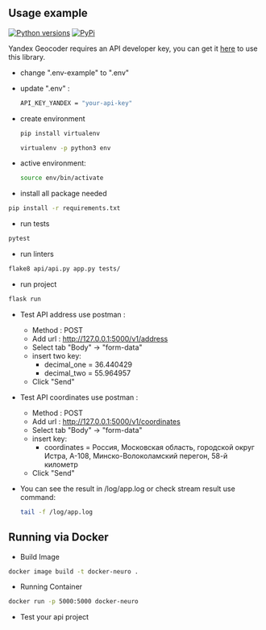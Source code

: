 Usage example
---
[![Python versions](https://img.shields.io/pypi/pyversions/yandex-geocoder.svg)](https://pypi.python.org/pypi/yandex-geocoder)
[![PyPi](https://img.shields.io/pypi/v/yandex-geocoder.svg)](https://pypi.python.org/pypi/yandex-geocoder)

Yandex Geocoder requires an API developer key, you can get it [here](https://developer.tech.yandex.com/services/) to use this library.

* change ".env-example" to ".env"
* update ".env" :
    ```bash
    API_KEY_YANDEX = "your-api-key"
    ```
* create environment
    ```bash
    pip install virtualenv
    ```
    ```bash
    virtualenv -p python3 env
    ```
* active environment:
    ```bash
    source env/bin/activate
    ```

* install all package needed
```bash
pip install -r requirements.txt
```

* run tests
```bash
pytest
```

* run linters
```bash
flake8 api/api.py app.py tests/
```

* run project
```bash
flask run
```

* Test API address use postman :
  *  Method : POST
  *  Add url : http://127.0.0.1:5000/v1/address
  *  Select tab "Body" -> "form-data"
  *  insert two key:
     *  decimal_one = 36.440429
     *  decimal_two = 55.964957
  *  Click "Send"

* Test API coordinates use postman :
  *  Method : POST
  *  Add url : http://127.0.0.1:5000/v1/coordinates
  *  Select tab "Body" -> "form-data"
  *  insert key:
     *  coordinates = Россия, Московская область, городской округ Истра, А-108, Минско-Волоколамский перегон, 58-й километр
  *  Click "Send"

* You can see the result in /log/app.log or check stream result use command: 
    ```bash
    tail -f /log/app.log
    ```
Running via Docker
---

*   Build Image
```bash
docker image build -t docker-neuro .
```
*  Running Container
```bash
docker run -p 5000:5000 docker-neuro
```
*  Test your api project